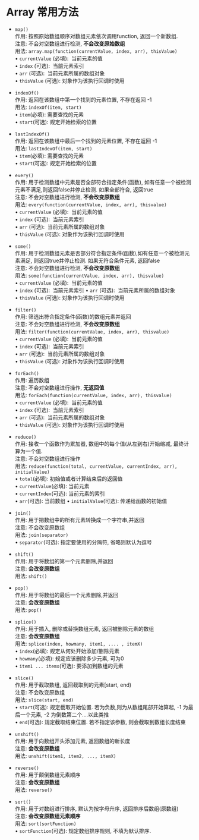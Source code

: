 # Array 常用方法

* `map()`  
  作用: 按照原始数组顺序对数组元素依次调用function, 返回一个新数组.  
  注意: 不会对空数组进行检测, **不会改变原始数组**  
  用法: `array.map(function(currentValue, index, arr), thisValue)`  
  • `currentValue` (必填):  当前元素的值  
  • `index` (可选):  当前元素索引  
  • `arr` (可选):  当前元素所属的数组对象  
  • `thisValue` (可选): 对象作为该执行回调时使用  

* `indexOf()`  
  作用: 返回在该数组中第一个找到的元素位置, 不存在返回 -1  
  用法: `indexOf(item, start)`  
  • `item`(必填): 需要查找的元素  
  • `start`(可选): 规定开始检索的位置  

* `lastIndexOf()`  
  作用: 返回在该数组中最后一个找到的元素位置, 不存在返回 -1  
  用法: `lastIndexOf(item, start)`  
  • `item`(必填): 需要查找的元素  
  • `start`(可选): 规定开始检索的位置  

* `every()`  
  作用: 用于检测数组中元素是否全部符合指定条件(函数), 如有任意一个被检测元素不满足,则返回false并停止检测.  如果全部符合, 返回true  
  注意: 不会对空数组进行检测, **不会改变原数组**  
  用法: `every(function(currentValue, index, arr), thisvalue)`  
  • `currentValue` (必填):  当前元素的值  
  • `index` (可选):  当前元素索引  
  • `arr` (可选):  当前元素所属的数组对象  
  • `thisValue` (可选): 对象作为该执行回调时使用  

* `some()`  
  作用: 用于检测数组元素是否部分符合指定条件(函数),如有任意一个被检测元素满足, 则返回true并停止检测. 如果无符合条件元素, 返回false  
  注意: 不会对空数组进行检测, **不会改变原数组**  
  用法: `some(function(currentValue, index, arr), thisvalue)`  
  • `currentValue` (必填):  当前元素的值  
  • `index` (可选):  当前元素索引
  • `arr` (可选):  当前元素所属的数组对象  
  • `thisValue` (可选): 对象作为该执行回调时使用  

* `filter()`  
  作用: 筛选出符合指定条件(函数)的数组元素并返回  
  注意: 不会对空数组进行检测, **不会改变原数组**  
  用法: `filter(function(currentValue, index, arr), thisvalue)`  
  • `currentValue` (必填):  当前元素的值  
  • `index` (可选):  当前元素索引  
  • `arr` (可选):  当前元素所属的数组对象  
  • `thisValue` (可选): 对象作为该执行回调时使用  

* `forEach()`  
  作用: 遍历数组  
  注意: 不会对空数组进行操作, **无返回值**  
  用法: `forEach(function(currentValue, index, arr), thisvalue)`  
  • `currentValue` (必填):  当前元素的值  
  • `index` (可选):  当前元素索引  
  • `arr` (可选):  当前元素所属的数组对象  
  • `thisValue` (可选): 对象作为该执行回调时使用  

* `reduce()`    
  作用: 接收一个函数作为累加器, 数组中的每个值(从左到右)开始缩减, 最终计算为一个值.  
  注意: 不会对空数组进行操作  
  用法: `reduce(function(total, currentValue, currentIndex, arr), initialValue)`  
  • `total`(必填): 初始值或者计算结束后的返回值  
  • `currentValue`(必填): 当前元素  
  • `currentIndex`(可选): 当前元素的索引  
  • `arr`(可选): 当前数组
  • `initialValue`(可选): 传递给函数的初始值

* `join()`    
  作用: 用于把数组中的所有元素转换成一个字符串,并返回  
  注意: 不会改变原数组  
  用法: `join(separator)`  
  • `separator`(可选): 指定要使用的分隔符, 省略则默认为逗号  

* `shift()`    
  作用: 用于将数组的第一个元素删除,并返回  
  注意: **会改变原数组**  
  用法: `shift()`  

* `pop()`  
  作用: 用于将数组的最后一个元素删除,并返回  
  注意: **会改变原数组**  
  用法: `pop()`  

* `splice()`  
  作用: 用于插入, 删除或替换数组元素, 返回被删除元素的数组  
  注意: **会改变原数组**  
  用法: `splice(index, howmany, item1, .... , itemX)`  
  • `index`(必填): 规定从何处开始添加/删除元素  
  • `howmany`(必填): 规定应该删除多少元素, 可为0  
  • `item1 ... itemx`(可选): 要添加到数组的元素  

* `slice()`  
  作用: 用于截取数组, 返回截取到的元素[start, end)  
  注意: 不会改变原数组  
  用法: `slice(start, end)`  
  • `start`(可选): 规定截取开始位置. 若为负数,则为从数组尾部开始算起, -1 为最后一个元素, -2 为倒数第二个....以此类推  
  • `end`(可选): 规定截取结束位置. 若不指定该参数, 则会截取到数组长度结束  

* `unshift()`  
  作用: 用于向数组开头添加元素, 返回数组的新长度  
  注意: **会改变原数组**  
  用法: `unshift(item1, item2, ..., itemX)`  

* `reverse()`  
  作用: 用于颠倒数组元素顺序  
  注意: **会改变原数组**  
  用法: `reverse()`  

* `sort()`  
  作用: 用于对数组进行排序, 默认为按字母升序, 返回排序后数组(原数组)  
  注意: **会改变原数组元素顺序**  
  用法: `sort(sortFunction)`  
  • `sortFunction`(可选): 规定数组排序规则, 不填为默认排序.  